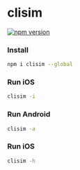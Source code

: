 # clisim
[![npm version](https://badge.fury.io/js/clisim.svg)](https://badge.fury.io/js/clisim)

### Install
```sh
npm i clisim --global
```

### Run iOS
```sh
clisim -i
```

### Run Android
```sh
clisim -a
```

### Run iOS
```sh
clisim -h
```
